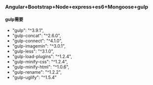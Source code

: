 ### Angular+Bootstrap+Node+express+es6+Mongoose+gulp

#### gulp需要
- "gulp": "^3.9.1",
- "gulp-concat": "^2.6.0",
- "gulp-connect": "^4.1.0",
- "gulp-imagemin": "^3.0.1",
- "gulp-less": "^3.1.0",
- "gulp-load-plugins": "^1.2.4",
- "gulp-minify-css": "^1.2.4",
- "gulp-minify-html": "^1.0.6",
- "gulp-rename": "^1.2.2",
- "gulp-uglify": "^1.5.4"